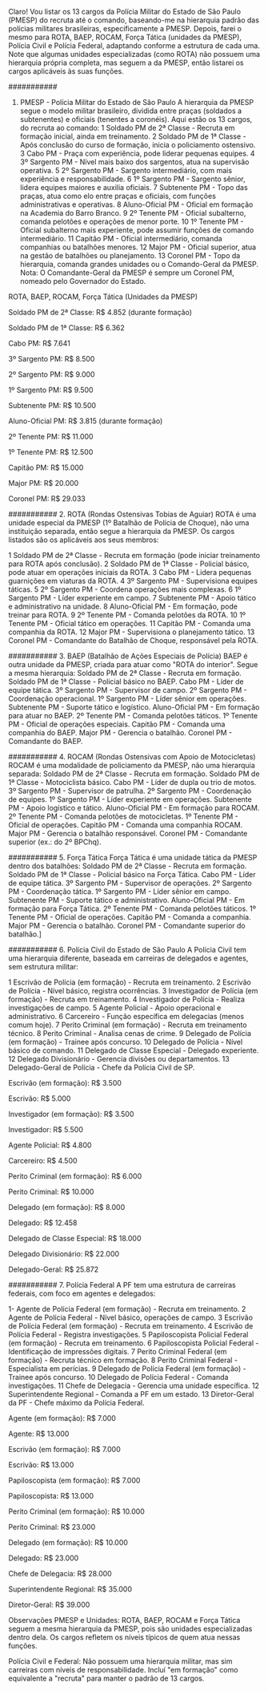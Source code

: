 Claro! Vou listar os 13 cargos da Polícia Militar do Estado de São Paulo (PMESP) do recruta até o comando, baseando-me na hierarquia padrão das polícias militares brasileiras, especificamente a PMESP. Depois, farei o mesmo para ROTA, BAEP, ROCAM, Força Tática (unidades da PMESP), Polícia Civil e Polícia Federal, adaptando conforme a estrutura de cada uma. Note que algumas unidades especializadas (como ROTA) não possuem uma hierarquia própria completa, mas seguem a da PMESP, então listarei os cargos aplicáveis às suas funções.

###########
1. PMESP - Polícia Militar do Estado de São Paulo
A hierarquia da PMESP segue o modelo militar brasileiro, dividida entre praças (soldados a subtenentes) e oficiais (tenentes a coronéis). Aqui estão os 13 cargos, do recruta ao comando:
1 Soldado PM de 2ª Classe - Recruta em formação inicial, ainda em treinamento.
2 Soldado PM de 1ª Classe - Após conclusão do curso de formação, inicia o policiamento ostensivo.
3 Cabo PM - Praça com experiência, pode liderar pequenas equipes.
4 3º Sargento PM - Nível mais baixo dos sargentos, atua na supervisão operativa.
5 2º Sargento PM - Sargento intermediário, com mais experiência e responsabilidade.
6 1º Sargento PM - Sargento sênior, lidera equipes maiores e auxilia oficiais.
7 Subtenente PM - Topo das praças, atua como elo entre praças e oficiais, com funções administrativas e operativas.
8 Aluno-Oficial PM - Oficial em formação na Academia do Barro Branco.
9 2º Tenente PM - Oficial subalterno, comanda pelotões e operações de menor porte.
10 1º Tenente PM - Oficial subalterno mais experiente, pode assumir funções de comando intermediário.
11 Capitão PM - Oficial intermediário, comanda companhias ou batalhões menores.
12 Major PM - Oficial superior, atua na gestão de batalhões ou planejamento.
13 Coronel PM - Topo da hierarquia, comanda grandes unidades ou o Comando-Geral da PMESP.
Nota: O Comandante-Geral da PMESP é sempre um Coronel PM, nomeado pelo Governador do Estado.


ROTA, BAEP, ROCAM, Força Tática (Unidades da PMESP)

Soldado PM de 2ª Classe: R$ 4.852 (durante formação)  

Soldado PM de 1ª Classe: R$ 6.362  

Cabo PM: R$ 7.641  

3º Sargento PM: R$ 8.500  

2º Sargento PM: R$ 9.000  

1º Sargento PM: R$ 9.500  

Subtenente PM: R$ 10.500  

Aluno-Oficial PM: R$ 3.815 (durante formação)  

2º Tenente PM: R$ 11.000  

1º Tenente PM: R$ 12.500  

Capitão PM: R$ 15.000  

Major PM: R$ 20.000  

Coronel PM: R$ 29.033







###########
2. ROTA (Rondas Ostensivas Tobias de Aguiar)
ROTA é uma unidade especial da PMESP (1º Batalhão de Polícia de Choque), não uma instituição separada, então segue a hierarquia da PMESP. Os cargos listados são os aplicáveis aos seus membros:

1 Soldado PM de 2ª Classe - Recruta em formação (pode iniciar treinamento para ROTA após conclusão).
2 Soldado PM de 1ª Classe - Policial básico, pode atuar em operações iniciais da ROTA.
3 Cabo PM - Lidera pequenas guarnições em viaturas da ROTA.
4 3º Sargento PM - Supervisiona equipes táticas.
5 2º Sargento PM - Coordena operações mais complexas.
6 1º Sargento PM - Líder experiente em campo.
7 Subtenente PM - Apoio tático e administrativo na unidade.
8 Aluno-Oficial PM - Em formação, pode treinar para ROTA.
9 2º Tenente PM - Comanda pelotões da ROTA.
10 1º Tenente PM - Oficial tático em operações.
11 Capitão PM - Comanda uma companhia da ROTA.
12 Major PM - Supervisiona o planejamento tático.
13 Coronel PM - Comandante do Batalhão de Choque, responsável pela ROTA.

###########
3. BAEP (Batalhão de Ações Especiais de Polícia)
BAEP é outra unidade da PMESP, criada para atuar como "ROTA do interior". Segue a mesma hierarquia:
Soldado PM de 2ª Classe - Recruta em formação.
Soldado PM de 1ª Classe - Policial básico no BAEP.
Cabo PM - Líder de equipe tática.
3º Sargento PM - Supervisor de campo.
2º Sargento PM - Coordenação operacional.
1º Sargento PM - Líder sênior em operações.
Subtenente PM - Suporte tático e logístico.
Aluno-Oficial PM - Em formação para atuar no BAEP.
2º Tenente PM - Comanda pelotões táticos.
1º Tenente PM - Oficial de operações especiais.
Capitão PM - Comanda uma companhia do BAEP.
Major PM - Gerencia o batalhão.
Coronel PM - Comandante do BAEP.

###########
4. ROCAM (Rondas Ostensivas com Apoio de Motocicletas)
ROCAM é uma modalidade de policiamento da PMESP, não uma hierarquia separada:
Soldado PM de 2ª Classe - Recruta em formação.
Soldado PM de 1ª Classe - Motociclista básico.
Cabo PM - Líder de dupla ou trio de motos.
3º Sargento PM - Supervisor de patrulha.
2º Sargento PM - Coordenação de equipes.
1º Sargento PM - Líder experiente em operações.
Subtenente PM - Apoio logístico e tático.
Aluno-Oficial PM - Em formação para ROCAM.
2º Tenente PM - Comanda pelotões de motocicletas.
1º Tenente PM - Oficial de operações.
Capitão PM - Comanda uma companhia ROCAM.
Major PM - Gerencia o batalhão responsável.
Coronel PM - Comandante superior (ex.: do 2º BPChq).

###########
5. Força Tática
Força Tática é uma unidade tática da PMESP dentro dos batalhões:
Soldado PM de 2ª Classe - Recruta em formação.
Soldado PM de 1ª Classe - Policial básico na Força Tática.
Cabo PM - Líder de equipe tática.
3º Sargento PM - Supervisor de operações.
2º Sargento PM - Coordenação tática.
1º Sargento PM - Líder sênior em campo.
Subtenente PM - Suporte tático e administrativo.
Aluno-Oficial PM - Em formação para Força Tática.
2º Tenente PM - Comanda pelotões táticos.
1º Tenente PM - Oficial de operações.
Capitão PM - Comanda a companhia.
Major PM - Gerencia o batalhão.
Coronel PM - Comandante superior do batalhão.]

###########
6. Polícia Civil do Estado de São Paulo
A Polícia Civil tem uma hierarquia diferente, baseada em carreiras de delegados e agentes, sem estrutura militar:

1 Escrivão de Polícia (em formação) - Recruta em treinamento.
2 Escrivão de Polícia - Nível básico, registra ocorrências.
3 Investigador de Polícia (em formação) - Recruta em treinamento.
4 Investigador de Polícia - Realiza investigações de campo.
5 Agente Policial - Apoio operacional e administrativo.
6 Carcereiro - Função específica em delegacias (menos comum hoje).
7 Perito Criminal (em formação) - Recruta em treinamento técnico.
8 Perito Criminal - Analisa cenas de crime.
9 Delegado de Polícia (em formação) - Trainee após concurso.
10 Delegado de Polícia - Nível básico de comando.
11 Delegado de Classe Especial - Delegado experiente.
12 Delegado Divisionário - Gerencia divisões ou departamentos.
13 Delegado-Geral de Polícia - Chefe da Polícia Civil de SP.

Escrivão (em formação): R$ 3.500  

Escrivão: R$ 5.000  

Investigador (em formação): R$ 3.500  

Investigador: R$ 5.500  

Agente Policial: R$ 4.800  

Carcereiro: R$ 4.500  

Perito Criminal (em formação): R$ 6.000  

Perito Criminal: R$ 10.000  

Delegado (em formação): R$ 8.000  

Delegado: R$ 12.458  

Delegado de Classe Especial: R$ 18.000  

Delegado Divisionário: R$ 22.000  

Delegado-Geral: R$ 25.872



###########
7. Polícia Federal
A PF tem uma estrutura de carreiras federais, com foco em agentes e delegados:

1- Agente de Polícia Federal (em formação) - Recruta em treinamento.
2 Agente de Polícia Federal - Nível básico, operações de campo.
3 Escrivão de Polícia Federal (em formação) - Recruta em treinamento.
4 Escrivão de Polícia Federal - Registra investigações.
5 Papiloscopista Policial Federal (em formação) - Recruta em treinamento.
6 Papiloscopista Policial Federal - Identificação de impressões digitais.
7 Perito Criminal Federal (em formação) - Recruta técnico em formação.
8 Perito Criminal Federal - Especialista em perícias.
9 Delegado de Polícia Federal (em formação) - Trainee após concurso.
10 Delegado de Polícia Federal - Comanda investigações.
11 Chefe de Delegacia - Gerencia uma unidade específica.
12 Superintendente Regional - Comanda a PF em um estado.
13 Diretor-Geral da PF - Chefe máximo da Polícia Federal.

Agente (em formação): R$ 7.000  

Agente: R$ 13.000  

Escrivão (em formação): R$ 7.000  

Escrivão: R$ 13.000  

Papiloscopista (em formação): R$ 7.000  

Papiloscopista: R$ 13.000  

Perito Criminal (em formação): R$ 10.000  

Perito Criminal: R$ 23.000  

Delegado (em formação): R$ 10.000  

Delegado: R$ 23.000  

Chefe de Delegacia: R$ 28.000  

Superintendente Regional: R$ 35.000  

Diretor-Geral: R$ 39.000




Observações
PMESP e Unidades: ROTA, BAEP, ROCAM e Força Tática seguem a mesma hierarquia da PMESP, pois são unidades especializadas dentro dela. Os cargos refletem os níveis típicos de quem atua nessas funções.

Polícia Civil e Federal: Não possuem uma hierarquia militar, mas sim carreiras com níveis de responsabilidade. Incluí "em formação" como equivalente a "recruta" para manter o padrão de 13 cargos.
